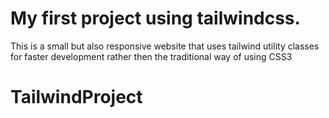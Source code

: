# My first project using tailwindcss.
This is a small but also responsive website that uses tailwind utility classes for faster development rather then the traditional way of using CSS3
# TailwindProject
